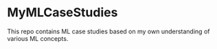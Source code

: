 # MyMLCaseStudies

This repo contains ML case studies based on my own understanding of various ML concepts.
